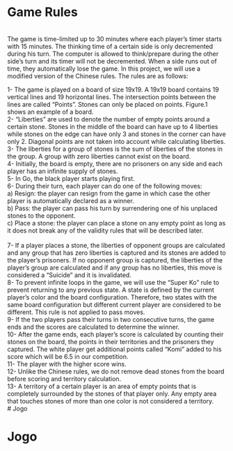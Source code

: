 # Game Rules
 <br />
The game is time-limited up to 30 minutes where each player’s timer starts with 15
minutes. The thinking time of a certain side is only decremented during his turn. The
computer is allowed to think/prepare during the other side’s turn and its timer will not be
decremented. When a side runs out of time, they automatically lose the game.
In this project, we will use a modified version of the Chinese rules. The rules are as
follows: <br />

1- The game is played on a board of size 19x19. A 19x19 board contains 19 vertical
lines and 19 horizontal lines. The intersection points between the lines are called
“Points”. Stones can only be placed on points. Figure.1 shows an example of a board. <br />
2- “Liberties” are used to denote the number of empty points around a certain stone. Stones in the middle of the board can have up to 4 liberties while stones on the edge
can have only 3 and stones in the corner can have only 2. Diagonal points are not taken
into account while calculating liberties.  <br />
3- The liberties for a group of stones is the sum of liberties of the stones in the group. A
group with zero liberties cannot exist on the board.  <br />
4- Initially, the board is empty, there are no prisoners on any side and each player has
an infinite supply of stones.  <br />
5- In Go, the black player starts playing first.  <br />
6- During their turn, each player can do one of the following moves: <br />
a) Resign: the player can resign from the game in which case the other player is
automatically declared as a winner. <br />
b) Pass: the player can pass his turn by surrendering one of his unplaced stones
to the opponent. <br />
c) Place a stone: the player can place a stone on any empty point as long as it
does not break any of the validity rules that will be described later.  <br /> <br />
7- If a player places a stone, the liberties of opponent groups are calculated and any group that has zero liberties is captured and its stones are added to the player’s prisoners. If no opponent group is captured, the liberties of the player’s group are calculated and if any group has no liberties, this move is considered a “Suicide” and it is invalidated.  <br />
8- To prevent infinite loops in the game, we will use the “Super Ko” rule to prevent
returning to any previous state. A state is defined by the current player’s color and the
board configuration. Therefore, two states with the same board configuration but
different current player are considered to be different. This rule is not applied to pass
moves. <br />
9- If the two players pass their turns in two consecutive turns, the game ends and the
scores are calculated to determine the winner.  <br />
10- After the game ends, each player’s score is calculated by counting their stones on
the board, the points in their territories and the prisoners they captured. The white player
get additional points called “Komi” added to his score which will be 6.5 in our competition.  <br />
11- The player with the higher score wins.  <br />
12- Unlike the Chinese rules, we do not remove dead stones from the board before
scoring and territory calculation.  <br />
13- A territory of a certain player is an area of empty points that is completely
surrounded by the stones of that player only. Any empty area that touches stones of
more than one color is not considered a territory. <br /># Jogo
# Jogo
